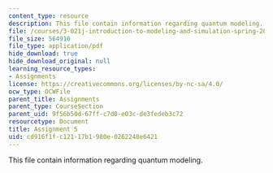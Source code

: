 ```yaml
---
content_type: resource
description: This file contain information regarding quantum modeling.
file: /courses/3-021j-introduction-to-modeling-and-simulation-spring-2012/cd916f1fc12117b1980e0262248e6421_MIT3_021JS12_HW5.pdf
file_size: 564910
file_type: application/pdf
hide_download: true
hide_download_original: null
learning_resource_types:
- Assignments
license: https://creativecommons.org/licenses/by-nc-sa/4.0/
ocw_type: OCWFile
parent_title: Assignments
parent_type: CourseSection
parent_uid: 9f56b50d-67ff-c7d0-e03c-de3fedeb3c72
resourcetype: Document
title: Assignment 5
uid: cd916f1f-c121-17b1-980e-0262248e6421
---
```

This file contain information regarding quantum modeling.